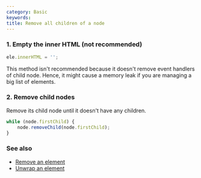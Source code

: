```yaml
---
category: Basic
keywords:
title: Remove all children of a node
---
```


### 1. Empty the inner HTML (not recommended)

```js
ele.innerHTML = '';
```

This method isn't recommended because it doesn't remove event handlers of child node. Hence, it might cause a memory leak if you are managing a big list of elements.

### 2. Remove child nodes

Remove its child node until it doesn't have any children.

```js
while (node.firstChild) {
    node.removeChild(node.firstChild);
}
```

### See also

-   [Remove an element](/remove-an-element)
-   [Unwrap an element](/unwrap-an-element)
